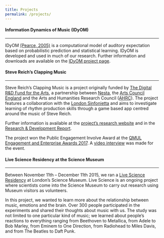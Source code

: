 ```yaml
---
title: Projects
permalink: /projects/
---
```


<h4>Information Dynamics of Music (IDyOM)</h4>
<hr>
<p>IDyOM <a href="http://webprojects.eecs.qmul.ac.uk/marcusp/papers/Pearce2005.pdf">(Pearce, 2005)</a> is a computational model of auditory expectation based on probabilistic prediction and statistical learning. IDyOM is developed and used in much of our research. Further information and downloads are available on the <a href="http://mtpearce.github.io/idyom/">IDyOM project page</a>.</p>


<h4>Steve Reich&#8217;s Clapping Music</h4>
<hr>
<p>Steve Reich’s Clapping Music is a project originally funded by <a title="http://artsdigitalrnd.org.uk" href="http://artsdigitalrnd.org.uk">The Digital R&amp;D Fund for the Arts</a>, a partnership between <a title="http://www.nesta.org.uk" href="http://www.nesta.org.uk">Nesta</a>, the <a title="http://www.artscouncil.org.uk" href="http://www.artscouncil.org.uk">Arts Council England</a> and the Arts and Humanities Research Council (<a title="http://www.ahrc.ac.uk/Pages/Home.aspx" href="http://www.ahrc.ac.uk/Pages/Home.aspx">AHRC</a>). The project features a collaboration with the <a href="http://www.londonsinfonietta.org.uk/">London Sinfonietta</a> and aims to investigate learning of rhythm production skills through a game based app centred around the music of Steve Reich.</p>
<p>Further information is available at the <a href="http://cogsci.eecs.qmul.ac.uk/clappingmusicresearch/Home.html">project&#8217;s research website</a> and in the <a href="http://music-cognition.eecs.qmul.ac.uk/papers/Steve_Reichs_Clapping_Music_App_RandD_report_QM.pdf">Research &amp; Development Report</a>.</p>
<p>The project won the Public Engagement Involve Award at the <a href="http://www.qmul.ac.uk/publicengagement/prizes/192050.html">QMUL Engagement and Enterprise Awards 2017</a>. A <a href="https://youtu.be/3ObZ5ZMaZA4?t=1m9s">video interview</a> was made for the event.</p>


<h4>Live Science Residency at the Science Museum</h4>
<hr>
<p>Between November 11th &#8211; December 11th 2015, we ran a <a href="https://www.sciencemuseum.org.uk/see-and-do/live-science">Live Science Residency</a> at London’s Science Museum. Live Science is an ongoing project where scientists come into the Science Museum to carry out research using Museum visitors as volunteers.</p>
<p>In this project, we wanted to learn more about the relationship between music, emotions and the brain. Over 300 people participated in the experiments and shared their thoughts about music with us. The study was not limited to one particular kind of music; we learned about people’s reactions to everything ranging from Beethoven to Metallica, from Adele to Bob Marley, from Eminem to One Direction, from Radiohead to Miles Davis, and from The Beatles to Daft Punk.</p>
